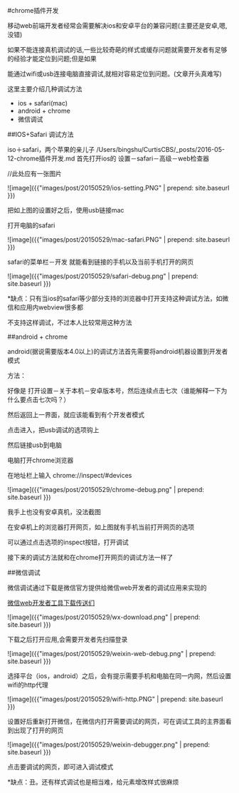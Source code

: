 #chrome插件开发

移动web前端开发者经常会需要解决ios和安卓平台的兼容问题(主要还是安卓,嗯,没错)

如果不能连接真机调试的话,一些比较奇葩的样式或缓存问题就需要开发者有足够的经验才能定位到问题;但是如果

能通过wifi或usb连接电脑直接调试,就相对容易定位到问题。(文章开头真难写)

这里主要介绍几种调试方法
 
* ios + safari(mac) 
* android + chrome
* 微信调试

##IOS+Safari 调试方法

iso＋safari，两个苹果的亲儿子
/Users/bingshu/CurtisCBS/_posts/2016-05-12-chrome插件开发.md
首先打开ios的 设置－safari－高级－web检查器

//此处应有一张图片

![image]({{"images/post/20150529/ios-setting.PNG" | prepend: site.baseurl }})

把如上图的设置好之后，使用usb链接mac

打开电脑的safari

![image]({{"images/post/20150529/mac-safari.PNG" | prepend: site.baseurl }})

safari的菜单栏－开发 就能看到链接的手机以及当前手机打开的网页

![image]({{"images/post/20150529/safari-debug.png" | prepend: site.baseurl }})

*缺点：只有当ios的safari等少部分支持的浏览器中打开支持这种调试方法，如微信和应用内webview很多都

不支持这样调试，不过本人比较常用这种方法

##android + chrome

android(据说需要版本4.0以上)的调试方法首先需要将android机器设置到开发者模式

方法：

好像是 打开设置－关于本机－安卓版本号，然后连续点击七次（谁能解释一下为什么要点击七次吗？）

然后返回上一界面，就应该能看到有个开发者模式

点击进入，把usb调试的选项钩上

然后链接usb到电脑

电脑打开chrome浏览器

在地址栏上输入 chrome://inspect/#devices

![image]({{"images/post/20150529/chrome-debug.png" | prepend: site.baseurl }})

我手上也没有安卓真机，没法截图

在安卓机上的浏览器打开网页，如上图就有手机当前打开网页的选项

可以通过点击选项的inspect按钮，打开调试

接下来的调试方法就和在chrome打开网页的调试方法一样了

##微信调试

微信调试通过下载是微信官方提供给微信web开发者的调试应用来实现的

[微信web开发者工具下载传送们](https://mp.weixin.qq.com/wiki/10/e5f772f4521da17fa0d7304f68b97d7e.html)

![image]({{"images/post/20150529/wx-download.png" | prepend: site.baseurl }})

下载之后打开应用,会需要开发者先扫描登录

![image]({{"images/post/20150529/weixin-web-debug.png" | prepend: site.baseurl }})

选择平台（ios，android）之后，会有提示需要手机和电脑在同一内网，然后设置wifi的http代理

![image]({{"images/post/20150529/wifi-http.PNG" | prepend: site.baseurl }})

设置好后重新打开微信，在微信内打开需要调试的网页，可在调试工具的主界面看到出现了打开的网页

![image]({{"images/post/20150529/weixin-debugger.png" | prepend: site.baseurl }})

点击要调试的网页，即可进入调试模式

*缺点：丑。还有样式调试也是相当难，给元素增改样式很麻烦
